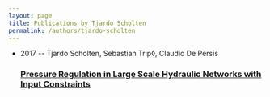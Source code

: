 ```yaml
---
layout: page
title: Publications by Tjardo Scholten
permalink: /authors/tjardo-scholten
---
```


<ul class="post-list">
<li><span class='post-meta'>2017 -- Tjardo Scholten, Sebastian Trip◊, Claudio De Persis</span><h3><a class='post-link' href="{{ site.baseurl }}/pressure-regulation-in-large-scale-hydraulic-networks-with-input-constraints">Pressure Regulation in Large Scale Hydraulic Networks with Input Constraints</a></h3></li>

</ul>
